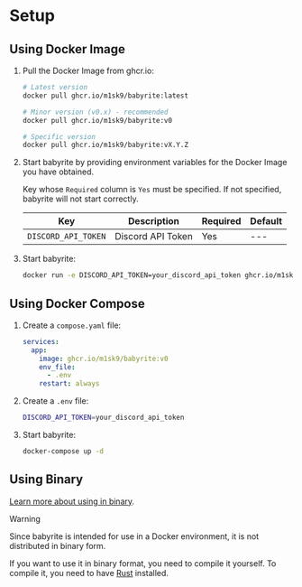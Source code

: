 # Setup

<!-- toc -->

## Using Docker Image

1. Pull the Docker Image from ghcr.io:

    ```sh
    # Latest version
    docker pull ghcr.io/m1sk9/babyrite:latest

    # Minor version (v0.x) - recommended
    docker pull ghcr.io/m1sk9/babyrite:v0

    # Specific version
    docker pull ghcr.io/m1sk9/babyrite:vX.Y.Z
    ```

2. Start babyrite by providing environment variables for the Docker Image you have obtained.

    Key whose `Required` column is `Yes` must be specified. If not specified, babyrite will not start correctly.

    | Key | Description | Required | Default |
    | --- | ----------- | -------- | ------- |
    | `DISCORD_API_TOKEN` | Discord API Token | Yes | --- |

3. Start babyrite:

    ```sh
    docker run -e DISCORD_API_TOKEN=your_discord_api_token ghcr.io/m1sk9/babyrite
    ```

## Using Docker Compose

1. Create a `compose.yaml` file:

    ```yml
    services:
      app:
        image: ghcr.io/m1sk9/babyrite:v0
        env_file:
          - .env
        restart: always
    ```

2. Create a `.env` file:

    ```sh
    DISCORD_API_TOKEN=your_discord_api_token
    ```

3. Start babyrite:

    ```sh
    docker-compose up -d
    ```

## Using Binary

[Learn more about using in binary](./installation.md#build-from-source).

> [!WARNING]
>
> Since babyrite is intended for use in a Docker environment, it is not distributed in binary form.
>
> If you want to use it in binary format, you need to compile it yourself. To compile it, you need to have [Rust](https://www.rust-lang.org/tools/install) installed.
